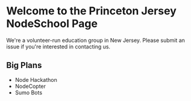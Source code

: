 Welcome to the Princeton Jersey NodeSchool Page 
======
We're a volunteer-run education group in New Jersey. 
Please submit an issue if you're interested in contacting us.

Big Plans
-----
- Node Hackathon
- NodeCopter
- Sumo Bots


 
